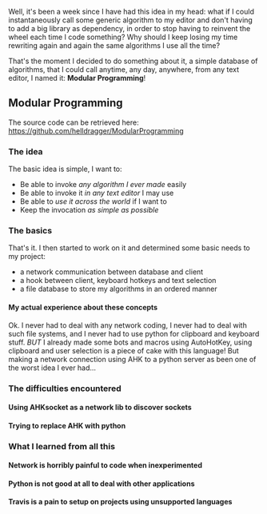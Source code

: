 

Well, it's been a week since I have had this idea in my head: what if I could instantaneously call some generic algorithm to my editor and don't having to add a big library as dependency, in order to stop having to reinvent the wheel each time I code something? Why should I keep losing my time rewriting again and again the same algorithms I use all the time?

That's the moment I decided to do something about it, a simple database of algorithms, that I could call anytime, any day, anywhere, from any text editor, I named it: **Modular Programming**!

## Modular Programming

The source code can be retrieved here: https://github.com/helldragger/ModularProgramming

### The idea

The basic idea is simple, I want to:
  - Be able to invoke *any algorithm I ever made* easily
  - Be able to invoke it *in any text editor* I may use
  - Be able to *use it across the world* if I want to
  - Keep the invocation *as simple as possible*

### The basics

That's it. I then started to work on it and determined some basic needs to my project:
  - a network communication between database and client
  - a hook between client, keyboard hotkeys and text selection
  - a file database to store my algorithms in an ordered manner

#### My actual experience about these concepts

Ok. I never had to deal with any network coding, I never had to deal with such file systems, and I never had to use python for clipboard and keyboard stuff. 
*BUT* I already made some bots and macros using AutoHotKey, using clipboard and user selection is a piece of cake with this language! But making a network connection using AHK to a python server as been one of the worst idea I ever had...

### The difficulties encountered

#### Using AHKsocket as a network lib to discover sockets

#### Trying to replace AHK with python

### What I learned from all this

#### Network is horribly painful to code when inexperimented

#### Python is not good at all to deal with other applications

#### Travis is a pain to setup on projects using unsupported languages 
